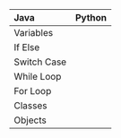 Java | Python
:----|------:
Variables |
If Else |
Switch Case |
While Loop |
For Loop |
Classes |
Objects |